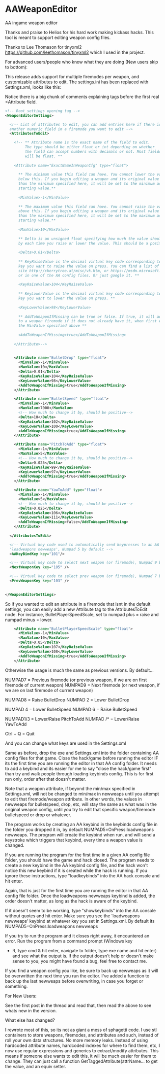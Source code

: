 # AAWeaponEditor
AA ingame weapon editor

Thanks and praise to Helios for his hard work making kickass hacks. This tool is meant to support editing weapon config files.

Thanks to Lee Thomason for tinyxml2 https://github.com/leethomason/tinyxml2 which I used in the project.

For advanced users/people who know what they are doing (New users skip to bottom):

This release adds support for multiple firemodes per weapon, and 
customizable attributes to edit. The settings.ini has been replaced with
 Settings.xml, looks like this:

Notice there is a big chunk of comments explaining tags before the first real <Attribute field.

````XML
<!-- Root settings opening tag -->
<WeaponEditorSettings>

  <!-- List of attributes to edit, you can add entries here if there is
  another numeric field in a firemode you want to edit -->
  <AttributesToEdit>

    <!-- ** Attribute name is the exact name of the field to edit.
         The type should be either float or int depending on whether
         the field can accept numbers with decimals or not. Most fields
         will be float. **
         
    <Attribute name="ExactNameInWeaponCfg" type="float">
    
      ** The minimum value this field can have. You cannot lower the value
      below this. If you begin editing a weapon and its original value is less
      than the minimum specified here, it will be set to the minimum as its 
      starting value.**
      
      <MinValue>-1</MinValue>
      
      ** The maximum value this field can have. You cannot raise the value
      above this. If you begin editing a weapon and its original value is more
      than the maximum specified here, it will be set to the maximum as its 
      starting value.**
      
      <MaxValue>10</MaxValue>
      
      ** Delta is an unsigned float specifying how much the value should change
      by each time you raise or lower the value. This should be a positive number.**
      
      <Delta>0.01</Delta>
      
      ** KeyRaiseValue is the decimal virtual key code corresponding to the keyboard
      key you want to raise the value on press. You can find a list of these at this
      site http://cherrytree.at/misc/vk.htm, or https://msdn.microsoft.com/en-us/library/windows/desktop/dd375731%28v=vs.85%29.aspx
      or in one of the AA config files. Or just google it. **
      
      <KeyRaiseValue>104</KeyRaiseValue>
      
      ** KeyLowerValue is the decimal virtual key code corresponding to the keyboard
      key you want to lower the value on press. **
      
      <KeyLowerValue>98</KeyLowerValue>
      
      ** AddToWeaponIfMissing can be true or false. If true, it will add the attribute
      to a weapon firemode if it does not already have it, when first edit attempt occurs. The initial value will be
      the MinValue specified above **
      
      <AddToWeaponIfMissing>true</AddToWeaponIfMissing>
      
    </Attribute>-->
    
    
    <Attribute name="BulletDrop" type="float">
      <MinValue>-1</MinValue>
      <MaxValue>10</MaxValue>
      <Delta>0.01</Delta>
      <KeyRaiseValue>104</KeyRaiseValue>
      <KeyLowerValue>98</KeyLowerValue>
      <AddToWeaponIfMissing>true</AddToWeaponIfMissing>
    </Attribute>

    <Attribute name="BulletSpeed" type="float">
      <MinValue>-1</MinValue>
      <MaxValue>7000</MaxValue>
      <!-- How much to change it by, should be positive-->
      <Delta>10</Delta>
      <KeyRaiseValue>102</KeyRaiseValue>
      <KeyLowerValue>100</KeyLowerValue>
      <AddToWeaponIfMissing>true</AddToWeaponIfMissing>
    </Attribute>

    <Attribute name="PitchToAdd" type="float">
      <MinValue>-1</MinValue>
      <MaxValue>5</MaxValue>
      <!-- How much to change it by, should be positive-->
      <Delta>0.025</Delta>
      <KeyRaiseValue>99</KeyRaiseValue>
      <KeyLowerValue>97</KeyLowerValue>
      <AddToWeaponIfMissing>true</AddToWeaponIfMissing>
    </Attribute>

    <Attribute name="YawToAdd" type="float">
      <MinValue>-1</MinValue>
      <MaxValue>5</MaxValue>
      <!-- How much to change it by, should be positive-->
      <Delta>0.025</Delta>
      <KeyRaiseValue>106</KeyRaiseValue>
      <KeyLowerValue>111</KeyLowerValue>
      <AddToWeaponIfMissing>false</AddToWeaponIfMissing>
    </Attribute>
    
  </AttributesToEdit>

  <!-- Virtual key code used to automatically send keypresses to an AA keybind
  'loadweapons newweaps', Numpad 5 by default -->
  <AAKeyBindKey key="101"/>

  <!-- Virtual key code to select next weapon (or firemode), Numpad 9 by default -->
  <NextWeaponKey key="105" />

  <!-- Virtual key code to select prev weapon (or firemode), Numpad 7 by default -->
  <PrevWeaponKey key="103" />
  
  
</WeaponEditorSettings>
````

So if you wanted to edit an attribute in a firemode that isnt in the 
default settings, you can easily add a new Attribute tag to the 
AttributesToEdit node. For instance, BulletPlayerSpeedScale, set to 
numpad plus = raise and numpad minus = lower.

````XML
    <Attribute name="BulletPlayerSpeedScale" type="float">
      <MinValue>-1</MinValue>
      <MaxValue>10</MaxValue>
      <Delta>0.05</Delta>
      <KeyRaiseValue>107</KeyRaiseValue>
      <KeyLowerValue>108</KeyLowerValue>
      <AddToWeaponIfMissing>true</AddToWeaponIfMissing>
    </Attribute>
````

Otherwise the usage is much the same as previous versions. By default...

NUMPAD7 = Previous firemode (or previous weapon, if we are on first firemode of current weapon)
NUMPAD9 = Next firemode (or next weapon, if we are on last firemode of current weapon)

NUMPAD8 = Raise BulletDrop
NUMPAD 2 = Lower BulletDrop

NUMPAD 4 = Lower BulletSpeed
NUMPAD 6 = Raise BulletSpeed

NUMPAD1/3 = Lower/Raise PitchToAdd
NUMPAD /* = Lower/Raise YawToAdd

Ctrl + Q = Quit

And you can change what keys are used in the Settings.xml

Same as before, drop the exe and Settings.xml into the folder 
containing AA config files for that game. Close the hack/game before 
running the editor IF its the first time you are running the editor in 
that AA config folder. It needs to add a keybind and its easier for me 
to say "close the hack/game first" than try and walk people through 
loading keybinds config. This is for first run only, order after that 
doesn't matter.

Note that a weapon attribute, if beyond the min/max specified in 
Settings.xml, will not be changed to min/max in newweaps until you 
attempt to edit that firemode/weapon attribute. In other words, the 
values in newweaps for bulletspeed, drop, etc, will stay the same as 
what was in the original weapon config, until you try to edit that 
specific weapon/firemode bulletspeed or drop or whatever.

The program works by creating an AA keybind in the keybinds config 
file in the folder you dropped it in, by default 
NUMPAD5=OnPress:loadweapons newweaps. The program will create the 
keybind when run, and will send a keystroke which triggers that keybind,
 every time a weapon value is changed.

If you are running the program for the first time in a given AA 
config file folder, you should have the game and hack closed. The 
program needs to create a new keybind in the AA keybind config file, and
 the hack won't notice this new keybind if it is created while the hack 
is running. If you ignore these instructions, type "loadkeybinds" into 
the AA hack console and hit enter.

Again, that is just for the first time you are running the editor in 
that AA config file folder. Once the loadweapons newweaps keybind is 
added, the order doesn't matter, as long as the hack is aware of the 
keybind.

If it doesn't seem to be working, type "showkeybinds" into the AA 
console without quotes and hit enter. Make sure you see the 'loadweapons
 newweaps' keybind at whatever key you set in Settings.xml. By default 
its NUMPAD5=OnPress:loadweapons newweaps

If you try to run the program and it closes right away, it 
encountered an error. Run the program from a command prompt (Windows key
 + R, type cmd & hit enter, navigate to folder, type exe name and 
hit enter) and see what the output is. If the output doesn't help or 
doesn't make sense to you, you might have found a bug, feel free to 
contact me.

If you find a weapon config you like, be sure to back up newweaps as 
it will be overwritten the next time you run the editor. I've added a 
function to back up the last newweaps before overwriting, in case you 
forget or something.

For New Users:

See the first post in the thread and read that, then read the above to see whats new in the version.

What else has changed?

I rewrote most of this, so its not as giant a mess of sphagetti code.
 I use stl containers to store weapons, firemodes, and attributes and 
such, instead of roll your own data structures. No more memory leaks. 
Instead of using hardcoded attribute names, hardcoded indexes for where 
to find them, etc, I now use regular expressions and generics to 
extract/modify attributes. This means if someone else wants to edit 
this, it will be much easier for them to change. They can just call a 
function GetTaggedAttribute(attrName... to get the value, and an equiv 
setter.

        
